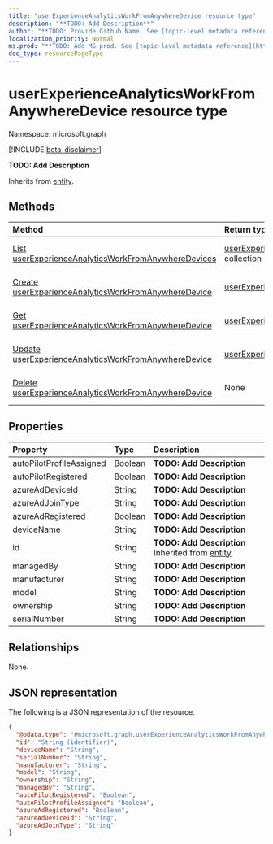 ```yaml
---
title: "userExperienceAnalyticsWorkFromAnywhereDevice resource type"
description: "**TODO: Add Description**"
author: "**TODO: Provide Github Name. See [topic-level metadata reference](https://msgo.azurewebsites.net/add/document/guidelines/metadata.html#topic-level-metadata)**"
localization_priority: Normal
ms.prod: "**TODO: Add MS prod. See [topic-level metadata reference](https://msgo.azurewebsites.net/add/document/guidelines/metadata.html#topic-level-metadata)**"
doc_type: resourcePageType
---
```


# userExperienceAnalyticsWorkFromAnywhereDevice resource type

Namespace: microsoft.graph

[!INCLUDE [beta-disclaimer](../../includes/beta-disclaimer.md)]

**TODO: Add Description**


Inherits from [entity](../resources/entity.md).

## Methods
|Method|Return type|Description|
|:---|:---|:---|
|[List userExperienceAnalyticsWorkFromAnywhereDevices](../api/intune-userexperienceanalyticsworkfromanywheredevice-list.md)|[userExperienceAnalyticsWorkFromAnywhereDevice](../resources/intune-userexperienceanalyticsworkfromanywheredevice.md) collection|Get a list of the [userExperienceAnalyticsWorkFromAnywhereDevice](../resources/userexperienceanalyticsworkfromanywheredevice.md) objects and their properties.|
|[Create userExperienceAnalyticsWorkFromAnywhereDevice](../api/intune-userexperienceanalyticsworkfromanywheredevice-create.md)|[userExperienceAnalyticsWorkFromAnywhereDevice](../resources/intune-userexperienceanalyticsworkfromanywheredevice.md)|Create a new [userExperienceAnalyticsWorkFromAnywhereDevice](../resources/intune-userexperienceanalyticsworkfromanywheredevice.md) object.|
|[Get userExperienceAnalyticsWorkFromAnywhereDevice](../api/intune-userexperienceanalyticsworkfromanywheredevice-get.md)|[userExperienceAnalyticsWorkFromAnywhereDevice](../resources/intune-userexperienceanalyticsworkfromanywheredevice.md)|Read the properties and relationships of a [userExperienceAnalyticsWorkFromAnywhereDevice](../resources/intune-userexperienceanalyticsworkfromanywheredevice.md) object.|
|[Update userExperienceAnalyticsWorkFromAnywhereDevice](../api/intune-userexperienceanalyticsworkfromanywheredevice-update.md)|[userExperienceAnalyticsWorkFromAnywhereDevice](../resources/intune-userexperienceanalyticsworkfromanywheredevice.md)|Update the properties of a [userExperienceAnalyticsWorkFromAnywhereDevice](../resources/intune-userexperienceanalyticsworkfromanywheredevice.md) object.|
|[Delete userExperienceAnalyticsWorkFromAnywhereDevice](../api/intune-userexperienceanalyticsworkfromanywheredevice-delete.md)|None|Deletes a [userExperienceAnalyticsWorkFromAnywhereDevice](../resources/intune-userexperienceanalyticsworkfromanywheredevice.md) object.|

## Properties
|Property|Type|Description|
|:---|:---|:---|
|autoPilotProfileAssigned|Boolean|**TODO: Add Description**|
|autoPilotRegistered|Boolean|**TODO: Add Description**|
|azureAdDeviceId|String|**TODO: Add Description**|
|azureAdJoinType|String|**TODO: Add Description**|
|azureAdRegistered|Boolean|**TODO: Add Description**|
|deviceName|String|**TODO: Add Description**|
|id|String|**TODO: Add Description** Inherited from [entity](../resources/entity.md)|
|managedBy|String|**TODO: Add Description**|
|manufacturer|String|**TODO: Add Description**|
|model|String|**TODO: Add Description**|
|ownership|String|**TODO: Add Description**|
|serialNumber|String|**TODO: Add Description**|

## Relationships
None.

## JSON representation
The following is a JSON representation of the resource.
<!-- {
  "blockType": "resource",
  "keyProperty": "id",
  "@odata.type": "microsoft.graph.userExperienceAnalyticsWorkFromAnywhereDevice",
  "baseType": "microsoft.graph.entity",
  "openType": false
}
-->
``` json
{
  "@odata.type": "#microsoft.graph.userExperienceAnalyticsWorkFromAnywhereDevice",
  "id": "String (identifier)",
  "deviceName": "String",
  "serialNumber": "String",
  "manufacturer": "String",
  "model": "String",
  "ownership": "String",
  "managedBy": "String",
  "autoPilotRegistered": "Boolean",
  "autoPilotProfileAssigned": "Boolean",
  "azureAdRegistered": "Boolean",
  "azureAdDeviceId": "String",
  "azureAdJoinType": "String"
}
```

